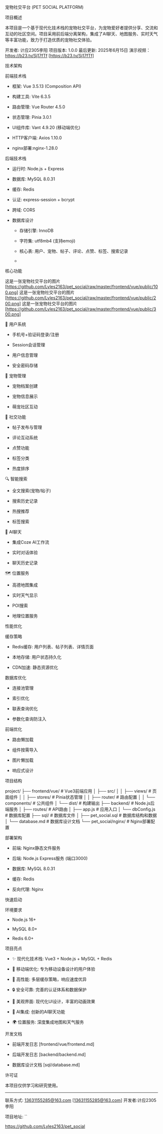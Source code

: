 宠物社交平台 (PET SOCIAL PLATFORM)


项目概述

本项目是一个基于现代化技术栈的宠物社交平台，为宠物爱好者提供分享、交流和互动的社区空间。项目采用前后端分离架构，集成了AI聊天、地图服务、实时天气等丰富功能，致力于打造优质的宠物社交体验。

开发者: 计应2305李阳
项目版本: 1.0.0
最后更新: 2025年6月15日
演示视频：https://b23.tv/Sj17fTf [https://b23.tv/Sj17fTf]


技术架构


前端技术栈

 * 框架: Vue 3.5.13 (Composition API)

 * 构建工具: Vite 6.3.5

 * 路由管理: Vue Router 4.5.0

 * 状态管理: Pinia 3.0.1

 * UI组件库: Vant 4.9.20 (移动端优化)

 * HTTP客户端: Axios 1.10.0

 * nginx部署:nginx-1.28.0


后端技术栈

 * 运行时: Node.js + Express

 * 数据库: MySQL 8.0.31

 * 缓存: Redis

 * 认证: express-session + bcrypt

 * 跨域: CORS


 * 数据库设计
   
   * 存储引擎: InnoDB
   
   * 字符集: utf8mb4 (支持emoji)
   
   * 核心表: 用户、宠物、帖子、评论、点赞、标签、搜索记录
   
   * 


核心功能

这是一张宠物社交平台的图片 [https://github.com/Lyles2163/pet_social/raw/master/frontend/vue/public/100.png]
这是一张宠物社交平台的图片 [https://github.com/Lyles2163/pet_social/raw/master/frontend/vue/public/200.png]
这是一张宠物社交平台的图片 [https://github.com/Lyles2163/pet_social/raw/master/frontend/vue/public/300.png]


🔐 用户系统

 * 手机号+验证码登录/注册

 * Session会话管理

 * 用户信息管理

 * 安全密码存储


🐾 宠物管理

 * 宠物档案创建

 * 宠物信息展示

 * 萌宠社区互动


📝 社交功能

 * 帖子发布与管理

 * 评论互动系统

 * 点赞功能

 * 标签分类

 * 热度排序


🔍 智能搜索

 * 全文搜索(宠物/帖子)

 * 搜索历史记录

 * 热搜推荐

 * 标签搜索


🤖 AI聊天

 * 集成Coze AI工作流

 * 实时对话体验

 * 聊天历史记录


🗺️ 位置服务

 * 高德地图集成

 * 实时天气显示

 * POI搜索

 * 地理位置服务


性能优化


缓存策略

 * Redis缓存: 用户列表、帖子列表、详情页面

 * 本地存储: 用户状态持久化

 * CDN加速: 静态资源优化


数据库优化

 * 连接池管理

 * 索引优化

 * 联表查询优化

 * 参数化查询防注入


前端优化

 * 路由懒加载

 * 组件按需导入

 * 图片懒加载

 * 响应式设计


项目结构

project/
├── frontend/vue/ # Vue3前端应用
│ ├── src/
│ │ ├── views/ # 页面组件
│ │ ├── stores/ # Pinia状态管理
│ │ ├── router/ # 路由配置
│ │ └── components/ # 公共组件
│ └── dist/ # 构建输出
├── backend/ # Node.js后端服务
│ ├── routes/ # API路由
│ ├── app.js # 应用入口
│ └── dbConfig.js # 数据库配置
├── sql/ # 数据库文件
│ ├── pet_social.sql # 数据库结构和数据
│ └── database.md # 数据库设计文档
└── pet_social/nginx/ # Nginx部署配置


部署架构

 * 前端: Nginx静态文件服务

 * 后端: Node.js Express服务 (端口3000)

 * 数据库: MySQL 8.0.31

 * 缓存: Redis

 * 反向代理: Nginx


快速启动


环境要求

 * Node.js 16+

 * MySQL 8.0+

 * Redis 6.0+


项目亮点

 * ✨ 现代化技术栈: Vue3 + Node.js + MySQL + Redis

 * 📱 移动端优化: 专为移动设备设计的用户体验

 * 🚀 高性能: 多层缓存策略，响应速度优异

 * 🔒 安全可靠: 完善的认证体系和数据保护

 * 🎨 美观界面: 现代化UI设计，丰富的动画效果

 * 🤖 AI集成: 创新的AI聊天功能

 * 🌍 位置服务: 深度集成地图和天气服务


开发文档

 * 前端开发日志 [frontend/vue/frontend.md]

 * 后端开发日志 [backend/backend.md]

 * 数据库设计文档 [sql/database.md]


许可证

本项目仅供学习和研究使用。

----------------------------------------

联系方式: 13631155285@163.com [13631155285@163.com]
开发者:计应2305李阳

项目地址: ``


https://github.com/Lyles2163/pet_social
